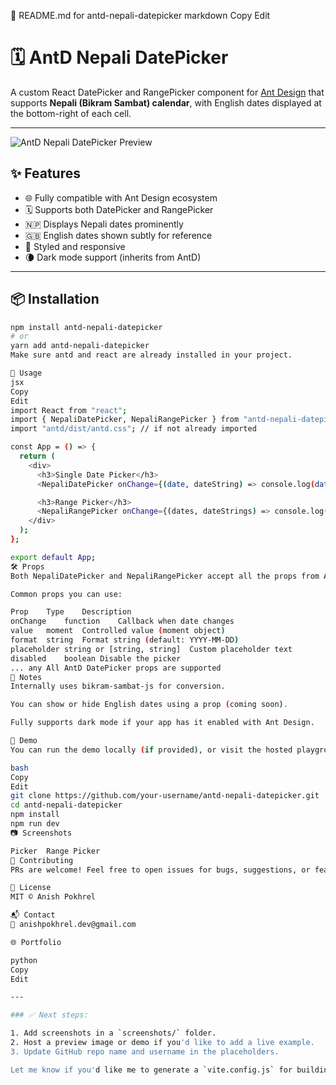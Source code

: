 📄 README.md for antd-nepali-datepicker
markdown
Copy
Edit
# 🗓️ AntD Nepali DatePicker

A custom React DatePicker and RangePicker component for [Ant Design](https://ant.design/) that supports **Nepali (Bikram Sambat) calendar**, with English dates displayed at the bottom-right of each cell.

---

![AntD Nepali DatePicker Preview](https://your-preview-image-link.com) <!-- (Optional preview GIF or image) -->

## ✨ Features

- 🌐 Fully compatible with Ant Design ecosystem
- 🗓️ Supports both DatePicker and RangePicker
- 🇳🇵 Displays Nepali dates prominently
- 🇬🇧 English dates shown subtly for reference
- 🎨 Styled and responsive
- 🌘 Dark mode support (inherits from AntD)

---

## 📦 Installation

```bash
npm install antd-nepali-datepicker
# or
yarn add antd-nepali-datepicker
Make sure antd and react are already installed in your project.

🚀 Usage
jsx
Copy
Edit
import React from "react";
import { NepaliDatePicker, NepaliRangePicker } from "antd-nepali-datepicker";
import "antd/dist/antd.css"; // if not already imported

const App = () => {
  return (
    <div>
      <h3>Single Date Picker</h3>
      <NepaliDatePicker onChange={(date, dateString) => console.log(date, dateString)} />

      <h3>Range Picker</h3>
      <NepaliRangePicker onChange={(dates, dateStrings) => console.log(dates, dateStrings)} />
    </div>
  );
};

export default App;
🛠️ Props
Both NepaliDatePicker and NepaliRangePicker accept all the props from Ant Design’s original components.

Common props you can use:

Prop	Type	Description
onChange	function	Callback when date changes
value	moment	Controlled value (moment object)
format	string	Format string (default: YYYY-MM-DD)
placeholder	string or [string, string]	Custom placeholder text
disabled	boolean	Disable the picker
...	any	All AntD DatePicker props are supported
📌 Notes
Internally uses bikram-sambat-js for conversion.

You can show or hide English dates using a prop (coming soon).

Fully supports dark mode if your app has it enabled with Ant Design.

🧪 Demo
You can run the demo locally (if provided), or visit the hosted playground (coming soon).

bash
Copy
Edit
git clone https://github.com/your-username/antd-nepali-datepicker.git
cd antd-nepali-datepicker
npm install
npm run dev
📷 Screenshots

Picker	Range Picker
🙌 Contributing
PRs are welcome! Feel free to open issues for bugs, suggestions, or feature requests.

🧾 License
MIT © Anish Pokhrel

📬 Contact
📧 anishpokhrel.dev@gmail.com

🌐 Portfolio

python
Copy
Edit

---

### ✅ Next steps:

1. Add screenshots in a `screenshots/` folder.
2. Host a preview image or demo if you'd like to add a live example.
3. Update GitHub repo name and username in the placeholders.

Let me know if you'd like me to generate a `vite.config.js` for building the package in library mode or help with publishing it to GitHub as well!







